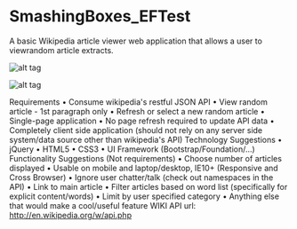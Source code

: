 SmashingBoxes_EFTest
====================

A basic Wikipedia article viewer web application that allows a user to viewrandom article extracts.

![alt tag](https://github.com/yinanfang/SmashingBoxes_EFTest/blob/master/WikiView/image/screenshot01.jpg)

![alt tag](https://github.com/yinanfang/SmashingBoxes_EFTest/blob/master/WikiView/image/screenshot02.jpg)


Requirements
• Consume wikipedia's restful JSON API
• View random article - 1st paragraph only
• Refresh or select a new random article
• Single-page application
• No page refresh required to update API data
• Completely client side application (should not rely on any server side
system/data source other than wikipedia's API)
Technology Suggestions
• jQuery
• HTML5
• CSS3
• UI Framework (Bootstrap/Foundation/...)
Functionality
Suggestions (Not requirements)
• Choose number of articles displayed
• Usable on mobile and laptop/desktop, IE10+ (Responsive and Cross
Browser)
• Ignore user chatter/talk (check out namespaces in the API)
• Link to main article
• Filter articles based on word list (specifically for explicit content/words) • Limit by user specified category
• Anything else that would make a cool/useful feature
WIKI API url: http://en.wikipedia.org/w/api.php